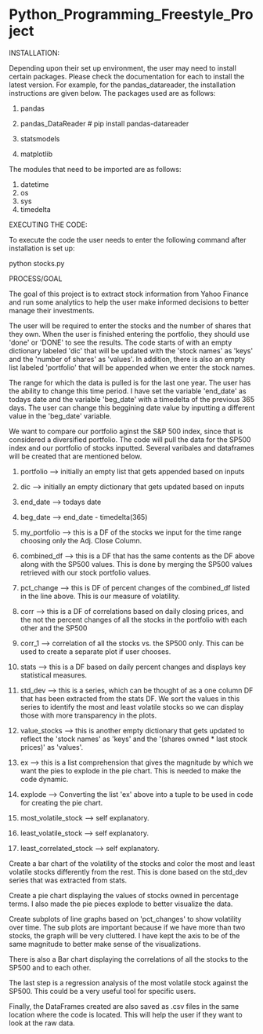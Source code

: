 # Python_Programming_Freestyle_Project

INSTALLATION:

Depending upon their set up environment, the user may  need to install certain packages.  Please check the documentation for each to install the latest version.  For example, for the pandas_datareader, the installation instructions are given below. The packages used are as follows:

1. pandas   

2.  pandas_DataReader   # pip install pandas-datareader

3.  statsmodels   

4. matplotlib   

The modules that need to be imported are as follows:

1. datetime
2. os
3. sys
4. timedelta

EXECUTING THE CODE:

To execute the code the user needs to enter the following command after installation is set up:

python stocks.py


PROCESS/GOAL


The goal of this project is to extract stock information from Yahoo Finance and run some analytics to help the user make informed decisions to better manage their investments.  

The user will be required to enter the stocks and the number of shares that they own.  When the user is finished entering the portfolio, they should use 'done' or 'DONE' to see the results.  The code starts of with an empty dictionary labeled 'dic' that will be updated with the 'stock names' as 'keys' and the 'number of shares' as 'values'.  In addition,  there is also an empty list labeled 'portfolio' that will be appended when we enter the stock names.  

The range for which the data is pulled is for the last one year.  The user has the ability to change this time period. I have set the variable 'end_date'  as todays date and the variable 'beg_date' with a timedelta of the previous 365 days.  The user can change this beggining date value by inputting a different value in the 'beg_date' variable.

We want to compare our portfolio aginst the S&P 500 index, since that is considered a diversified portfolio.  The code will pull the data for the SP500 index and our portfolio of stocks inputted. Several varibales and dataframes will be created that are mentioned below.  

1) portfolio --> initially an empty list that gets appended based on inputs

2) dic --> initially an empty dictionary that gets updated based on inputs

3) end_date --> todays date

4) beg_date --> end_date - timedelta(365)

5) my_portfolio --> this is a DF of the stocks we input for the time range choosing only the Adj. Close Column.

6) combined_df --> this is a DF that has the same contents as the DF above along with the SP500 values.  This is done by merging the SP500 values retrieved  with our stock portfolio values.

7) pct_change --> this is DF of percent changes of the combined_df listed in the line above.  This is our measure of volatility.

8) corr --> this is a DF of correlations based on daily closing prices, and the not the percent changes of all the stocks in the portfolio with each other and the SP500

9) corr_1 --> correlation of all the stocks vs. the SP500 only. This can be used to create a separate plot if user chooses.

10) stats --> this is a DF based on daily percent changes and displays key statistical measures.

11) std_dev -->  this is a series, which can be thought of as a one column DF that has been extracted from the stats DF.  We sort the values in this series to identify  the most and least volatile stocks so we can display those with more transparency  in the plots.

12) value_stocks -->  this is another empty dictionary that gets updated to reflect the 'stock names' as 'keys' and the  '(shares owned * last stock prices)' as 'values'.  

13) ex --> this is a list comprehension that gives the magnitude by which we want the pies to explode in the pie chart. This is needed to make the code dynamic.  

14) explode --> Converting the list 'ex' above into a tuple to be used in code for creating the pie chart.

15) most_volatile_stock --> self explanatory. 

16) least_volatile_stock --> self explanatory.

17) least_correlated_stock --> self explanatory.

Create a bar chart of the volatility of the stocks and color the  most and least volatile stocks differently from the rest.  This is done based on the std_dev series that was extracted from stats.

Create a pie chart displaying the values of stocks owned in percentage terms.  I also made the pie pieces explode to better visualize the data. 

Create subplots of line graphs based on 'pct_changes' to show volatility over time.  The sub plots are important because if we have more than two stocks, the graph will be very cluttered. I have kept the axis to be of the same magnitude to better make sense of the visualizations.

There is also a Bar chart displaying the correlations of all the stocks to the SP500 and to each other.

The last step is a regression analysis of the most volatile stock against the SP500.  This could be a very useful tool for specific users.

Finally, the DataFrames created are also saved as .csv files in the same location where the code is located. This will help the user if they want to look at the raw data.














